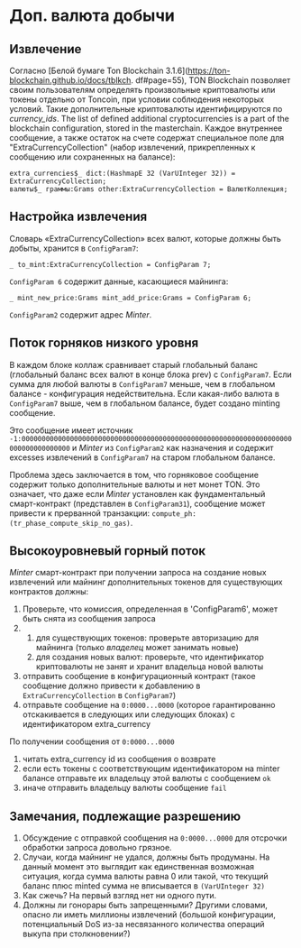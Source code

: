 # Доп. валюта добычи

## Извлечение

Согласно [Белой бумаге Ton Blockchain 3.1.6](https://ton-blockchain.github.io/docs/tblkch. df#page=55), TON Blockchain позволяет своим пользователям определять произвольные криптовалюты или токены отдельно от Toncoin, при условии соблюдения некоторых условий. Такие дополнительные криптовалюты идентифицируются по _currency\_ids_. The list of defined additional cryptocurrencies is a part of the blockchain configuration,
stored in the masterchain. Каждое внутреннее сообщение, а также остаток на счете содержат специальное поле для "ExtraCurrencyCollection" (набор извлечений, прикрепленных к сообщению или сохраненных на балансе):

```tlb
extra_currencies$_ dict:(HashmapE 32 (VarUInteger 32)) = ExtraCurrencyCollection;
валюты$_ граммы:Grams other:ExtraCurrencyCollection = ВалютКоллекция;
```

## Настройка извлечения

Словарь «ExtraCurrencyCollection» всех валют, которые должны быть добыты, хранится в `ConfigParam7`:

```tlb
_ to_mint:ExtraCurrencyCollection = ConfigParam 7;
```

`ConfigParam 6` содержит данные, касающиеся майнинга:

```tlb
_ mint_new_price:Grams mint_add_price:Grams = ConfigParam 6;
```

`ConfigParam2` содержит адрес _Minter_.

## Поток горняков низкого уровня

В каждом блоке коллаж сравнивает старый глобальный баланс (глобальный баланс всех валют в конце блока prev) с `ConfigParam7`. Если сумма для любой валюты в `ConfigParam7` меньше, чем в глобальном балансе - конфигурация недействительна. Если какая-либо валюта в `ConfigParam7` выше, чем в глобальном балансе, будет создано minting сообщение.

Это сообщение имеет источник `-1:0000000000000000000000000000000000000000000000000000000000000000000000000000000000` и _Minter_ из `ConfigParam2` как назначения и содержит excesses извлечений в `ConfigParam7` на старом глобальном балансе.

Проблема здесь заключается в том, что горняковое сообщение содержит только дополнительные валюты и нет монет TON. Это означает, что даже если _Minter_ установлен как фундаментальный смарт-контракт (представлен в `ConfigParam31`), сообщение может привести к прерванной транзакции: `compute_ph:(tr_phase_compute_skip_no_gas)`.

## Высокоуровневый горный поток

_Minter_ смарт-контракт при получении запроса на создание новых извлечений или майнинг дополнительных токенов для существующих контрактов должны:

1. Проверьте, что комиссия, определенная в 'ConfigParam6', может быть снята из сообщения запроса
2. 1. для существующих токенов: проверьте авторизацию для майнинга (только _владелец_ может занимать новые)
   2. для создания новых валют: проверьте, что идентификатор криптовалюты не занят и хранит владельца новой валюты
3. отправить сообщение в конфигурационный контракт (такое сообщение должно привести к добавлению в `ExtraCurrencyCollection` в `ConfigParam7`)
4. отправьте сообщение на `0:0000...0000` (которое гарантированно отскакивается в следующих или следующих блоках) с идентификатором extra_currency

По получении сообщения от `0:0000...0000`

1. читать extra_currency id из сообщения о возврате
2. если есть токены с соответствующим идентификатором на minter балансе отправьте их владельцу этой валюты с сообщением `ok`
3. иначе отправить владельцу валюты сообщение `fail`

## Замечания, подлежащие разрешению

1. Обсуждение с отправкой сообщения на `0:0000...0000` для отсрочки обработки запроса довольно грязное.
2. Случаи, когда майнинг не удался, должны быть продуманы. На данный момент это выглядит как единственная возможная ситуация, когда сумма валюты равна 0 или такой, что текущий баланс плюс minted сумма не вписывается в `(VarUInteger 32)`
3. Как сжечь? На первый взгляд нет ни одного пути.
4. Должны ли гонорары быть запрещенными? Другими словами, опасно ли иметь миллионы извлечений (большой конфигурации, потенциальный DoS из-за несвязанного количества операций выкупа при столкновении?)
